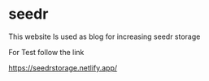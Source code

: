 # seedr


This website Is used as blog for increasing seedr storage

For Test follow the link

https://seedrstorage.netlify.app/
